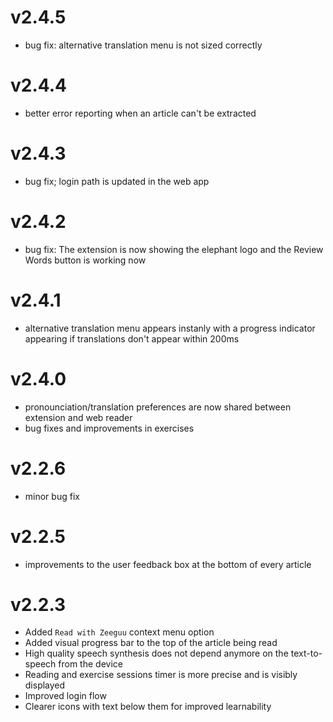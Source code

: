 # v2.4.5
- bug fix: alternative translation menu is not sized correctly

# v2.4.4
- better error reporting when an article can't be extracted

# v2.4.3
- bug fix; login path is updated in the web app

# v2.4.2
- bug fix: The extension is now showing the elephant logo and the Review Words button is working now

# v2.4.1
- alternative translation menu appears instanly with a progress indicator appearing if translations don't appear within 200ms

# v2.4.0
- pronounciation/translation preferences are now shared between extension and web reader
- bug fixes and improvements in exercises


# v2.2.6
- minor bug fix

# v2.2.5
- improvements to the user feedback box at the bottom of every article


# v2.2.3
- Added `Read with Zeeguu` context menu option
- Added visual progress bar to the top of the article being read  
- High quality speech synthesis does not depend anymore on the text-to-speech from the device
- Reading and exercise sessions timer is more precise and is visibly displayed
- Improved login flow
- Clearer icons with text below them for improved learnability
